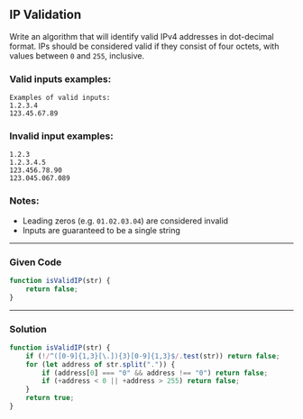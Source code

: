 ## IP Validation

Write an algorithm that will identify valid IPv4 addresses in dot-decimal format. IPs should be considered valid if they consist of four octets, with values between `0` and `255`, inclusive.

### Valid inputs examples:

```
Examples of valid inputs:
1.2.3.4
123.45.67.89
```

### Invalid input examples:

```
1.2.3
1.2.3.4.5
123.456.78.90
123.045.067.089
```

### Notes:

- Leading zeros (e.g. `01.02.03.04`) are considered invalid
- Inputs are guaranteed to be a single string

---

### Given Code
```javascript
function isValidIP(str) {
    return false;
}
```

---

### Solution

```javascript
function isValidIP(str) {
    if (!/^([0-9]{1,3}[\.]){3}[0-9]{1,3}$/.test(str)) return false;
    for (let address of str.split(".")) {
        if (address[0] === "0" && address !== "0") return false;
        if (+address < 0 || +address > 255) return false;
    }
    return true;
}
```